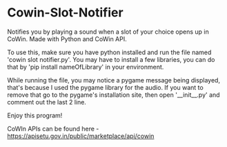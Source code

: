# Cowin-Slot-Notifier
Notifies you by playing a sound when a slot of your choice opens up in CoWin. Made with Python and CoWin API.

To use this, make sure you have python installed and run the file named 'cowin slot notifier.py'.
You may have to install a few libraries, you can do that by 'pip install nameOfLibrary' in your environment.

While running the file, you may notice a pygame message being displayed, that's because I used the pygame library for the audio. If you want to remove that go to the pygame's installation site, then open '\_\_init\_\_.py' and comment out the last 2 line.

Enjoy this program!


CoWIn APIs can be found here - https://apisetu.gov.in/public/marketplace/api/cowin
